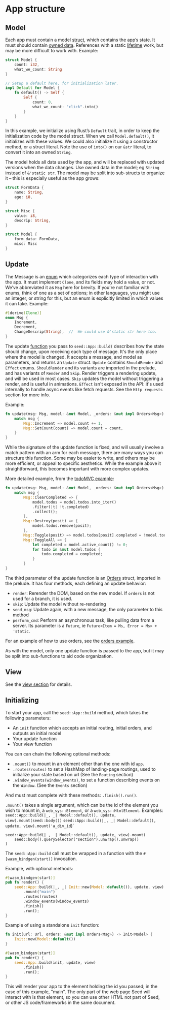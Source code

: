 # App structure

## Model
Each app must contain a model [struct]( https://doc.rust-lang.org/book/ch05-00-structs.html), 
which contains the app’s state. It must should contain 
[owned data](https://doc.rust-lang.org/book/ch04-00-understanding-ownership.html). References
with a static [lifetime](https://doc.rust-lang.org/book/ch10-03-lifetime-syntax.html) work,
but may be more difficult to work with. Example:

```rust
struct Model {
    count: i32,
    what_we_count: String
}

// Setup a default here, for initialization later.
impl Default for Model {
    fn default() -> Self {
        Self {
            count: 0,
            what_we_count: "click".into()
        }
    }
}
```
 
In this example, we initialize using Rust’s `Default` trait, in order to keep the initialization code by the
 model struct. When we call `Model.default()`, it initializes with these values. We could 
 also initialize it using a constructor method, or a struct literal. Note the use of `into()` 
 on our `&str` literal, to convert it into an owned `String`.
 
The model holds all data used by the app, and will be replaced with updated versions when the data changes.
Use owned data in the model; eg `String` instead of `&'static str`. The model may be split into sub-structs to organize it – 
this is especially useful as the app grows:
 
```rust
struct FormData {
    name: String,
    age: i8,
}

struct Misc {
    value: i8,
    descrip: String,
}

struct Model {
    form_data: FormData,
    misc: Misc
}
```

## Update
The Message is an [enum]( https://doc.rust-lang.org/book/ch06-00-enums.html) which 
categorizes each type of interaction with the app. It must implement `Clone`, and its 
fields may hold a value, or not.
We’ve abbreviated it as `Msg` here for brevity. If you're not familiar with enums,
think of one as a set of options; in other languages, you might use an integer, or string 
for this, but an enum is explicitly limited in which values it can take. Example:

```rust
#[derive(Clone)]
enum Msg {
    Increment,
    Decrement,
    ChangeDescrip(String),  //  We could use &'static str here too.
}
```
 
The update [function]( https://doc.rust-lang.org/book/ch03-03-how-functions-work.html) 
you pass to `seed::App::build(` describes how the state should change, upon
receiving each type of message. It's the only place where the model is changed. It accepts a message, 
and model as parameters, and returns an `Update` struct. `Update` contains `ShouldRender` and `Effect`
enums. `ShouldRender` and its variants are imported in the prelude, 
and has variants of 
`Render` and `Skip`. Render triggers a rendering update, and will be used in 
most cases. `Skip` updates the model without triggering a render, and is useful in animations.
`Effect` isn't exposed in the API: it's used internally to handle async events like
fetch requests. See the `Http requests` section for more info.

Example:
```rust
fn update(msg: Msg, model: &mut Model, _orders: &mut impl Orders<Msg>) {
    match msg {
        Msg::Increment => model.count += 1,
        Msg::SetCount(count) => model.count = count,
    }
}
```

While the signature of the update function is fixed, and will usually involve a 
match pattern with an arm for each message, there
are many ways you can structure this function. Some may be easier to write, and others may 
be more efficient, or appeal to specific aesthetics. While the example above
it straightforward, this becomes important with more complex updates.

More detailed example, from the 
[todoMVC example](https://github.com/David-OConnor/seed/tree/master/examples/todomvc):
```rust
fn update(msg: Msg, model: &mut Model, _orders: &mut impl Orders<Msg>) {
    match msg {
        Msg::ClearCompleted => {
            model.todos = model.todos.into_iter()
            .filter(|t| !t.completed)
            .collect();
        },
        Msg::Destroy(posit) => {
            model.todos.remove(posit);
        },
        Msg::Toggle(posit) => model.todos[posit].completed = !model.todos[posit].completed,
        Msg::ToggleAll => {
            let completed = model.active_count() != 0;
            for todo in &mut model.todos {
                todo.completed = completed;
            }
        }
}
```

The third parameter of the update function is an 
[Orders](https://docs.rs/seed/0.3.4/seed/prelude/struct.Orders.html)
 struct, imported in the prelude.
It has four methods, each defining an update behavior:

- `render`: Rerender the DOM, based on the new model. If `orders` is not used for a branch, it
is used.
- `skip`: Update the model without re-rendering
- `send_msg`: Update again, with a new message, the only parameter to this method
- `perform_cmd`: Perform an asynchronous task, like pulling data from a server. Its parameter
is a `Future`, ie `Future<Item = Ms, Error = Ms> + 'static`.

For an example of how to use orders, see the 
[orders example](https://github.com/David-OConnor/seed/blob/master/examples/orders/src/lib.rs).

As with the model, only one update function is passed to the app, but it may be split into 
sub-functions to aid code organization.


## View
See the [view section](https://seed-rs.org/guide/view) for details.


## Initializing
To start your app, call the `seed::App::build` method, which takes the following parameters:

- An `init` function which accepts an initial routing, initial orders, and outputs an initial model
- Your update function
- Your view function

You can can chain the following optional methods:

- `.mount()` to mount in an element other than the one with id `app`.
- `.routes(routes)` to set a HashMap of landing-page routings, used to initialize your 
state based on url (See the `Routing` section)
- `.window_events(window_events)`, to set a function describing events on the `Window`. (See the `Events` section)

And must must complete with these methods: `.finish().run()`.

`.mount()` takes a single argument, which can be the id of the element you wish to mount in,
a `web_sys::Element`, or a `web_sys::HtmlElement`. Examples:
`seed::App::build(|_, _| Model::default(), update, view).mount(seed::body())`
`seed::App::build(|_, _| Model::default(), update, view).mount('a_div_id`)`

```
seed::App::build(|_, _| Model::default(), update, view).mount(
    seed::body().querySelector("section").unwrap().unwrap()
)
```

The `seed::App::build` call must be wrapped in a function with the `#[wasm_bindgen(start)]` invocation.

Example, with optional methods:
```rust
#[wasm_bindgen(start)]
pub fn render() {
    seed::App::build(|_, _| Init::new(Model::default()), update, view)
        .mount("main")
        .routes(routes)
        .window_events(window_events)
        .finish()
        .run();
}
```

Example of using a standalone `init` function:
```rust
fn init(url: Url, orders: &mut impl Orders<Msg>) -> Init<Model> {
    Init::new(Model::default())
}

#[wasm_bindgen(start)]
pub fn render() {
    seed::App::build(init, update, view)
        .finish()
        .run();
}
```

This will render your app to the element holding the id you passed; in the case of this example,
"main". The only part of the web page Seed will interact with is that element, so you can
use other HTML not part of Seed, or other JS code/frameworks in the same document.